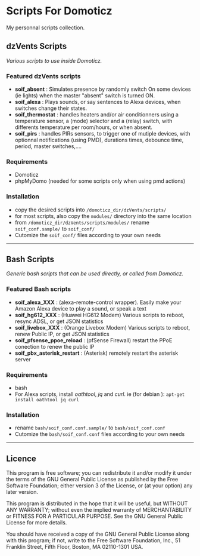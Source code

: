 # Scripts For Domoticz

My personnal scripts collection.

## dzVents Scripts
  
  *Various scripts to use inside Domoticz.*

### Featured dzVents scripts

- **soif_absent** : Simulates presence by randomly switch On some devices (ie lights) when the master "absent" switch is turned ON.
- **soif_alexa** : Plays sounds, or say sentences to Alexa devices, when switches change their states.
- **soif_thermostat** : handles heaters and/or air conditionners  using a temperature sensor, a (mode) selector and a (relay) switch, with differents temperature per room/hours, or when absent.
- **soif_pirs** : handles PIRs sensors, to trigger one of mutiple devices, with optionnal notifications (using PMD), durations times, debounce time, period, master switches,....


### Requirements

- Domoticz
- phpMyDomo (needed for some scripts only when using pmd actions)

### Installation

- copy the desired scripts into `/domoticz_dir/dzVents/scripts/` 
- for most scripts, also copy the `modules/`  directory into the same location
- from `/domoticz_dir/dzVents/scripts/modules/`   rename `soif_conf.sample/`  to  `soif_conf/`  
- Cutomize the `soif_conf/` files according to your own needs


---------

## Bash Scripts

  *Generic bash scripts that can be used directly, or called from Domoticz.*

### Featured Bash scripts

- **soif_alexa_XXX** : (alexa-remote-control wrapper). Easily make your Amazon Alexa device to play a sound, or speak a text
- **soif_hg612_XXX** : (Huawei HG612 Modem) Various scripts to reboot, resync ADSL, or get JSON statistics
- **soif_livebox_XXX** : (Orange Livebox Modem) Various scripts to reboot, renew Public IP, or get JSON statistics
- **soif_pfsense_ppoe_reload** : (pfSense Firewall) restart the PPoE conection to renew the public IP
- **soif_pbx_asterisk_restart** : (Asterisk) remotely restart the asterisk server


### Requirements

- bash
- For Alexa scripts, install *oathtool*, *jq* and *curl*. ie (for debian ): `apt-get install oathtool jq curl`


### Installation

- rename `bash/soif_conf.conf.sample/`  to  `bash/soif_conf.conf`  
- Cutomize the `bash/soif_conf.conf` files according to your own needs


---------

## Licence

This program is free software; you can redistribute it and/or modify it under the terms of the GNU General Public License as published by the Free Software Foundation; either version 3 of the License, or (at your option) any later version.

This program is distributed in the hope that it will be useful, but WITHOUT ANY WARRANTY; without even the implied warranty of MERCHANTABILITY or FITNESS FOR A PARTICULAR PURPOSE. See the GNU General Public License for more details.

You should have received a copy of the GNU General Public License along with this program; if not, write to the Free Software Foundation, Inc., 51 Franklin Street, Fifth Floor, Boston, MA 02110-1301 USA.
